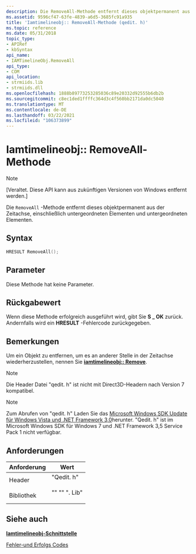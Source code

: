 ```yaml
---
description: Die RemoveAll-Methode entfernt dieses objektpermanent aus der Zeitachse, einschließlich untergeordneten Elementen und untergeordneten Elementen.
ms.assetid: 9596cf47-63fe-4839-a6d5-3685fc91a935
title: 'Iamtimelineobj:: RemoveAll-Methode (qedit. h)'
ms.topic: reference
ms.date: 05/31/2018
topic_type:
- APIRef
- kbSyntax
api_name:
- IAMTimelineObj.RemoveAll
api_type:
- COM
api_location:
- strmiids.lib
- strmiids.dll
ms.openlocfilehash: 1888b89773253285036c89e20332d92555b6db2b
ms.sourcegitcommit: c8ec1ded1ffffc364d3c4f560bb2171da0dc5040
ms.translationtype: MT
ms.contentlocale: de-DE
ms.lasthandoff: 03/22/2021
ms.locfileid: "106373899"
---
```

# <a name="iamtimelineobjremoveall-method"></a>Iamtimelineobj:: RemoveAll-Methode

> [!Note]  
> \[Veraltet. Diese API kann aus zukünftigen Versionen von Windows entfernt werden.\]

 

Die `RemoveAll` -Methode entfernt dieses objektpermanent aus der Zeitachse, einschließlich untergeordneten Elementen und untergeordneten Elementen.

## <a name="syntax"></a>Syntax


```C++
HRESULT RemoveAll();
```



## <a name="parameters"></a>Parameter

Diese Methode hat keine Parameter.

## <a name="return-value"></a>Rückgabewert

Wenn diese Methode erfolgreich ausgeführt wird, gibt Sie **S \_ OK** zurück. Andernfalls wird ein **HRESULT** -Fehlercode zurückgegeben.

## <a name="remarks"></a>Bemerkungen

Um ein Objekt zu entfernen, um es an anderer Stelle in der Zeitachse wiederherzustellen, nennen Sie [**iamtimelineobj:: Remove**](iamtimelineobj-remove.md).

> [!Note]  
> Die Header Datei "qedit. h" ist nicht mit Direct3D-Headern nach Version 7 kompatibel.

 

> [!Note]  
> Zum Abrufen von "qedit. h" Laden Sie das [Microsoft Windows SDK Update für Windows Vista und .NET Framework 3,0](https://msdn.microsoft.com/windowsvista/bb980924.aspx)herunter. "Qedit. h" ist im Microsoft Windows SDK für Windows 7 und .NET Framework 3,5 Service Pack 1 nicht verfügbar.

 

## <a name="requirements"></a>Anforderungen



| Anforderung | Wert |
|--------------------|-----------------------------------------------------------------------------------------|
| Header<br/>  | <dl> <dt>"Qedit. h"</dt> </dl>      |
| Bibliothek<br/> | <dl> <dt>"" "" ". Lib"</dt> </dl> |



## <a name="see-also"></a>Siehe auch

<dl> <dt>

[**Iamtimelineobj-Schnittstelle**](iamtimelineobj.md)
</dt> <dt>

[Fehler-und Erfolgs Codes](error-and-success-codes.md)
</dt> </dl>

 

 




